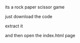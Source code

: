 its a rock paper scissor game 

just download the code 

extract it

and then open the index.html page
